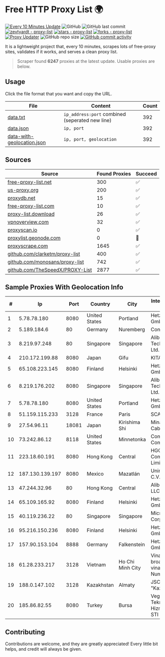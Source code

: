 
# Free HTTP Proxy List 🌍

[![Every 10 Minutes Update](https://github.com/mertguvencli/http-proxy-list/actions/workflows/main.yml/badge.svg?branch=main)](https://github.com/mertguvencli/http-proxy-list/actions/workflows/main.yml)
![GitHub](https://img.shields.io/github/license/mertguvencli/http-proxy-list)
![GitHub last commit](https://img.shields.io/github/last-commit/mertguvencli/http-proxy-list)
[![zevtyardt - proxy-list](https://img.shields.io/static/v1?label=zevtyardt&message=proxy-list&color=blue&logo=github)](https://github.com/zevtyardt/proxy-list "Go to GitHub repo")
[![stars - proxy-list](https://img.shields.io/github/stars/zevtyardt/proxy-list?style=social)](https://github.com/zevtyardt/proxy-list)
[![forks - proxy-list](https://img.shields.io/github/forks/zevtyardt/proxy-list?style=social)](https://github.com/zevtyardt/proxy-list)
[![Proxy Updater](https://github.com/zevtyardt/proxy-list/workflows/Proxy%20Updater/badge.svg)](https://github.com/zevtyardt/proxy-list/actions?query=workflow:"Proxy+Updater")
![GitHub repo size](https://img.shields.io/github/repo-size/zevtyardt/proxy-list)
[![GitHub commit activity](https://img.shields.io/github/commit-activity/m/zevtyardt/proxy-list?logo=commits)](https://github.com/zevtyardt/proxy-list/commits/main)

It is a lightweight project that, every 10 minutes, scrapes lots of free-proxy sites, validates if it works, and serves a clean proxy list.

> Scraper found **6247** proxies at the latest update. Usable proxies are below.

## Usage

Click the file format that you want and copy the URL.

|File|Content|Count|
|----|-------|-----|
|[data.txt](https://raw.githubusercontent.com/mertguvencli/http-proxy-list/main/proxy-list/data.txt)|`ip_address:port` combined (seperated new line)|392|
|[data.json](https://raw.githubusercontent.com/mertguvencli/http-proxy-list/main/proxy-list/data.json)|`ip, port`|392|
|[data-with-geolocation.json](https://raw.githubusercontent.com/mertguvencli/http-proxy-list/main/proxy-list/data-with-geolocation.json)|`ip, port, geolocation`|392|

## Sources

|Source|Found Proxies|Succeed|
|------|-------------|-------|
|[free-proxy-list.net](https://free-proxy-list.net)|300|✅|
|[us-proxy.org](https://www.us-proxy.org)|200|✅|
|[proxydb.net](http://proxydb.net)|15|✅|
|[free-proxy-list.com](https://free-proxy-list.com/?page=&port=&type%5B%5D=http&type%5B%5D=https&up_time=0&search=Search)|10|✅|
|[proxy-list.download](https://www.proxy-list.download/HTTP)|26|✅|
|[vpnoverview.com](https://vpnoverview.com/privacy/anonymous-browsing/free-proxy-servers)|32|✅|
|[proxyscan.io](https://www.proxyscan.io)|0|✅|
|[proxylist.geonode.com](https://proxylist.geonode.com/api/proxy-list?limit=300&page=1&sort_by=lastChecked&sort_type=desc&protocols=http,https)|0|🚫|
|[proxyscrape.com](https://api.proxyscrape.com/v2/?request=displayproxies&protocol=http&timeout=10000&country=all&ssl=all&anonymity=all)|1645|✅|
|[github.com/clarketm/proxy-list](https://raw.githubusercontent.com/clarketm/proxy-list/master/proxy-list-raw.txt)|400|✅|
|[github.com/monosans/proxy-list](https://raw.githubusercontent.com/monosans/proxy-list/main/proxies/http.txt)|742|✅|
|[github.com/TheSpeedX/PROXY-List](https://raw.githubusercontent.com/TheSpeedX/PROXY-List/master/http.txt)|2877|✅|


## Sample Proxies With Geolocation Info

|#|Ip|Port|Country|City|Internet Service Provider|
|-|--|----|-------|----|-------------------------|
|1|5.78.78.180|8080|United States|Portland|Hetzner Online GmbH|
|2|5.189.184.6|80|Germany|Nuremberg|Contabo GmbH|
|3|8.219.97.248|80|Singapore|Singapore|Alibaba (US) Technology Co., Ltd.|
|4|210.172.199.88|8080|Japan|Gifu|KITAGATA|
|5|65.108.223.145|8080|Finland|Helsinki|Hetzner Online GmbH|
|6|8.219.176.202|8080|Singapore|Singapore|Alibaba (US) Technology Co., Ltd.|
|7|5.78.78.180|8080|United States|Portland|Hetzner Online GmbH|
|8|51.159.115.233|3128|France|Paris|SCALEWAY|
|9|27.54.96.11|18081|Japan|Kirishima Shi|Minamikyusyu CableTV Net Inc.|
|10|73.242.86.12|8118|United States|Minnetonka|Comcast Cable Communications|
|11|223.18.60.191|8080|Hong Kong|Central|HGC Global Communications Limited|
|12|187.130.139.197|8080|Mexico|Mazatlán|Uninet S.A. de C.V.|
|13|47.244.32.96|80|Hong Kong|Central|Alibaba.com LLC|
|14|65.109.165.92|8080|Finland|Helsinki|Hetzner Online GmbH|
|15|40.119.236.22|80|Singapore|Singapore|Microsoft Corporation|
|16|95.216.150.236|8080|Finland|Helsinki|Hetzner Online GmbH|
|17|157.90.153.104|8888|Germany|Falkenstein|Hetzner Online GmbH|
|18|61.28.233.217|3128|Vietnam|Ho Chi Minh City|Vinadata broadcast via vinagame AS Number|
|19|188.0.147.102|3128|Kazakhstan|Almaty|JSC "KazTransCom"|
|20|185.86.82.55|8080|Turkey|Bursa|Veganet Teknolojileri ve Hizmetleri LTD STI|



## Contributing

Contributions are welcome, and they are greatly appreciated! Every
little bit helps, and credit will always be given.

